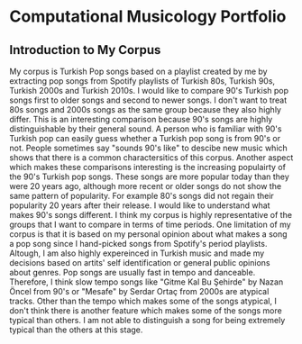 # Computational Musicology Portfolio

## Introduction to My Corpus
  My corpus is Turkish Pop songs based on a playlist created by me by extracting pop songs from Spotify playlists of Turkish 80s, Turkish 90s, Turkish 2000s and Turkish 2010s. I would like to compare 90's Turkish pop songs first to older songs and second to newer songs. I don't want to treat 80s songs and 2000s songs as the same group because they also highly differ. This is an interesting comparison because 90's songs are highly distinguishable by their general sound. A person who is familiar with 90's Turkish pop can easily guess whether a Turkish pop song is from 90's or not. People sometimes say "sounds 90's like" to descibe new music which shows that there is a common charactersitics of this corpus. Another aspect which makes these comparisons interesting is the increasing populairty of the 90's Turkish pop songs. These songs are more popular today than they were 20 years ago, although more recent or older songs do not show the same pattern of popularity. For example 80's songs did not regain their popularity 20 years after their release. I would like to understand what makes 90's songs different. 
  I think my corpus is highly representative of the groups that I want to compare in terms of time periods. One limitation of my corpus is that it is based on my personal opinion about what makes a song a pop song since I hand-picked songs from Spotify's period playlists. Altough, I am also highly expereinced in Turkish music and made my decisions based on artits' self identification or general public opinions about genres. 
  Pop songs are usually fast in tempo and danceable. Therefore, I think slow tempo songs like "Gitme Kal Bu Şehirde" by Nazan Öncel from 90's or "Mesafe" by Serdar Ortaç from 2000s are atypical tracks. Other than the tempo which makes some of the songs atypical, I don't think there is another feature which makes some of the songs more typical than others. I am not able to distinguish a song for being extremely typical than the others at this stage. 
 
